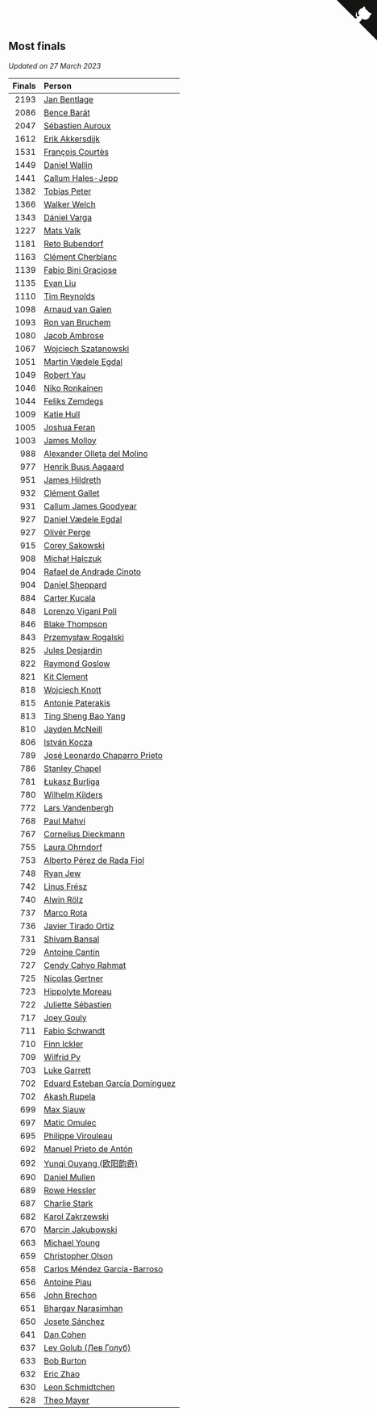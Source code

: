 ## Most finals

*Updated on 27 March 2023*

| Finals | Person |
| ---: | :--- |
| 2193 | [Jan Bentlage](https://www.worldcubeassociation.org/persons/2010BENT01) |
| 2086 | [Bence Barát](https://www.worldcubeassociation.org/persons/2008BARA01) |
| 2047 | [Sébastien Auroux](https://www.worldcubeassociation.org/persons/2008AURO01) |
| 1612 | [Erik Akkersdijk](https://www.worldcubeassociation.org/persons/2005AKKE01) |
| 1531 | [François Courtès](https://www.worldcubeassociation.org/persons/2008COUR01) |
| 1449 | [Daniel Wallin](https://www.worldcubeassociation.org/persons/2013WALL03) |
| 1441 | [Callum Hales-Jepp](https://www.worldcubeassociation.org/persons/2012HALE01) |
| 1382 | [Tobias Peter](https://www.worldcubeassociation.org/persons/2014PETE03) |
| 1366 | [Walker Welch](https://www.worldcubeassociation.org/persons/2011WELC01) |
| 1343 | [Dániel Varga](https://www.worldcubeassociation.org/persons/2008VARG01) |
| 1227 | [Mats Valk](https://www.worldcubeassociation.org/persons/2007VALK01) |
| 1181 | [Reto Bubendorf](https://www.worldcubeassociation.org/persons/2012BUBE01) |
| 1163 | [Clément Cherblanc](https://www.worldcubeassociation.org/persons/2014CHER05) |
| 1139 | [Fabio Bini Graciose](https://www.worldcubeassociation.org/persons/2010GRAC02) |
| 1135 | [Evan Liu](https://www.worldcubeassociation.org/persons/2009LIUE01) |
| 1110 | [Tim Reynolds](https://www.worldcubeassociation.org/persons/2005REYN01) |
| 1098 | [Arnaud van Galen](https://www.worldcubeassociation.org/persons/2006GALE01) |
| 1093 | [Ron van Bruchem](https://www.worldcubeassociation.org/persons/2003BRUC01) |
| 1080 | [Jacob Ambrose](https://www.worldcubeassociation.org/persons/2010AMBR01) |
| 1067 | [Wojciech Szatanowski](https://www.worldcubeassociation.org/persons/2011SZAT01) |
| 1051 | [Martin Vædele Egdal](https://www.worldcubeassociation.org/persons/2013EGDA02) |
| 1049 | [Robert Yau](https://www.worldcubeassociation.org/persons/2009YAUR01) |
| 1046 | [Niko Ronkainen](https://www.worldcubeassociation.org/persons/2010RONK01) |
| 1044 | [Feliks Zemdegs](https://www.worldcubeassociation.org/persons/2009ZEMD01) |
| 1009 | [Katie Hull](https://www.worldcubeassociation.org/persons/2010HULL01) |
| 1005 | [Joshua Feran](https://www.worldcubeassociation.org/persons/2011FERA01) |
| 1003 | [James Molloy](https://www.worldcubeassociation.org/persons/2011MOLL01) |
| 988 | [Alexander Olleta del Molino](https://www.worldcubeassociation.org/persons/2008OLLE01) |
| 977 | [Henrik Buus Aagaard](https://www.worldcubeassociation.org/persons/2006BUUS01) |
| 951 | [James Hildreth](https://www.worldcubeassociation.org/persons/2009HILD01) |
| 932 | [Clément Gallet](https://www.worldcubeassociation.org/persons/2004GALL02) |
| 931 | [Callum James Goodyear](https://www.worldcubeassociation.org/persons/2012GOOD02) |
| 927 | [Daniel Vædele Egdal](https://www.worldcubeassociation.org/persons/2013EGDA01) |
| 927 | [Olivér Perge](https://www.worldcubeassociation.org/persons/2007PERG01) |
| 915 | [Corey Sakowski](https://www.worldcubeassociation.org/persons/2011SAKO01) |
| 908 | [Michał Halczuk](https://www.worldcubeassociation.org/persons/2006HALC01) |
| 904 | [Rafael de Andrade Cinoto](https://www.worldcubeassociation.org/persons/2007CINO01) |
| 904 | [Daniel Sheppard](https://www.worldcubeassociation.org/persons/2009SHEP01) |
| 884 | [Carter Kucala](https://www.worldcubeassociation.org/persons/2015KUCA01) |
| 848 | [Lorenzo Vigani Poli](https://www.worldcubeassociation.org/persons/2007POLI01) |
| 846 | [Blake Thompson](https://www.worldcubeassociation.org/persons/2010THOM03) |
| 843 | [Przemysław Rogalski](https://www.worldcubeassociation.org/persons/2013ROGA02) |
| 825 | [Jules Desjardin](https://www.worldcubeassociation.org/persons/2010DESJ01) |
| 822 | [Raymond Goslow](https://www.worldcubeassociation.org/persons/2014GOSL01) |
| 821 | [Kit Clement](https://www.worldcubeassociation.org/persons/2008CLEM01) |
| 818 | [Wojciech Knott](https://www.worldcubeassociation.org/persons/2011KNOT01) |
| 815 | [Antonie Paterakis](https://www.worldcubeassociation.org/persons/2012PATE01) |
| 813 | [Ting Sheng Bao Yang](https://www.worldcubeassociation.org/persons/2008BAOY01) |
| 810 | [Jayden McNeill](https://www.worldcubeassociation.org/persons/2012MCNE01) |
| 806 | [István Kocza](https://www.worldcubeassociation.org/persons/2005KOCZ01) |
| 789 | [José Leonardo Chaparro Prieto](https://www.worldcubeassociation.org/persons/2011CHAP01) |
| 786 | [Stanley Chapel](https://www.worldcubeassociation.org/persons/2016CHAP04) |
| 781 | [Łukasz Burliga](https://www.worldcubeassociation.org/persons/2013BURL01) |
| 780 | [Wilhelm Kilders](https://www.worldcubeassociation.org/persons/2010KILD02) |
| 772 | [Lars Vandenbergh](https://www.worldcubeassociation.org/persons/2003VAND01) |
| 768 | [Paul Mahvi](https://www.worldcubeassociation.org/persons/2012MAHV01) |
| 767 | [Cornelius Dieckmann](https://www.worldcubeassociation.org/persons/2009DIEC01) |
| 755 | [Laura Ohrndorf](https://www.worldcubeassociation.org/persons/2009OHRN01) |
| 753 | [Alberto Pérez de Rada Fiol](https://www.worldcubeassociation.org/persons/2011FIOL01) |
| 748 | [Ryan Jew](https://www.worldcubeassociation.org/persons/2008JEWR01) |
| 742 | [Linus Frész](https://www.worldcubeassociation.org/persons/2011FRES01) |
| 740 | [Alwin Rölz](https://www.worldcubeassociation.org/persons/2016ROLZ01) |
| 737 | [Marco Rota](https://www.worldcubeassociation.org/persons/2009ROTA01) |
| 736 | [Javier Tirado Ortiz](https://www.worldcubeassociation.org/persons/2009TIRA01) |
| 731 | [Shivam Bansal](https://www.worldcubeassociation.org/persons/2011BANS02) |
| 729 | [Antoine Cantin](https://www.worldcubeassociation.org/persons/2010CANT02) |
| 727 | [Cendy Cahyo Rahmat](https://www.worldcubeassociation.org/persons/2010RAHM02) |
| 725 | [Nicolas Gertner](https://www.worldcubeassociation.org/persons/2013GERT01) |
| 723 | [Hippolyte Moreau](https://www.worldcubeassociation.org/persons/2008MORE02) |
| 722 | [Juliette Sébastien](https://www.worldcubeassociation.org/persons/2014SEBA01) |
| 717 | [Joey Gouly](https://www.worldcubeassociation.org/persons/2007GOUL01) |
| 711 | [Fabio Schwandt](https://www.worldcubeassociation.org/persons/2014SCHW02) |
| 710 | [Finn Ickler](https://www.worldcubeassociation.org/persons/2012ICKL01) |
| 709 | [Wilfrid Py](https://www.worldcubeassociation.org/persons/2016PYWI01) |
| 703 | [Luke Garrett](https://www.worldcubeassociation.org/persons/2017GARR05) |
| 702 | [Eduard Esteban García Domínguez](https://www.worldcubeassociation.org/persons/2011EDUA01) |
| 702 | [Akash Rupela](https://www.worldcubeassociation.org/persons/2012RUPE01) |
| 699 | [Max Siauw](https://www.worldcubeassociation.org/persons/2017SIAU02) |
| 697 | [Matic Omulec](https://www.worldcubeassociation.org/persons/2010OMUL02) |
| 695 | [Philippe Virouleau](https://www.worldcubeassociation.org/persons/2008VIRO01) |
| 692 | [Manuel Prieto de Antón](https://www.worldcubeassociation.org/persons/2015ANTO04) |
| 692 | [Yunqi Ouyang (欧阳韵奇)](https://www.worldcubeassociation.org/persons/2007YUNQ01) |
| 690 | [Daniel Mullen](https://www.worldcubeassociation.org/persons/2016MULL04) |
| 689 | [Rowe Hessler](https://www.worldcubeassociation.org/persons/2007HESS01) |
| 687 | [Charlie Stark](https://www.worldcubeassociation.org/persons/2014STAR05) |
| 682 | [Karol Zakrzewski](https://www.worldcubeassociation.org/persons/2014ZAKR01) |
| 670 | [Marcin Jakubowski](https://www.worldcubeassociation.org/persons/2007JAKU01) |
| 663 | [Michael Young](https://www.worldcubeassociation.org/persons/2008YOUN02) |
| 659 | [Christopher Olson](https://www.worldcubeassociation.org/persons/2009OLSO01) |
| 658 | [Carlos Méndez García-Barroso](https://www.worldcubeassociation.org/persons/2010GARC02) |
| 656 | [Antoine Piau](https://www.worldcubeassociation.org/persons/2008PIAU01) |
| 656 | [John Brechon](https://www.worldcubeassociation.org/persons/2010BREC01) |
| 651 | [Bhargav Narasimhan](https://www.worldcubeassociation.org/persons/2011NARA02) |
| 650 | [Josete Sánchez](https://www.worldcubeassociation.org/persons/2015SANC18) |
| 641 | [Dan Cohen](https://www.worldcubeassociation.org/persons/2007COHE01) |
| 637 | [Lev Golub (Лев Голуб)](https://www.worldcubeassociation.org/persons/2014HOLU01) |
| 633 | [Bob Burton](https://www.worldcubeassociation.org/persons/2003BURT01) |
| 632 | [Eric Zhao](https://www.worldcubeassociation.org/persons/2010ZHAO19) |
| 630 | [Leon Schmidtchen](https://www.worldcubeassociation.org/persons/2010SCHM01) |
| 628 | [Theo Mayer](https://www.worldcubeassociation.org/persons/2012MAYE01) |


<a href="https://github.com/JustinTimeCuber/wca_statistics" class="github-corner" aria-label="View source on Github"><svg width="80" height="80" viewBox="0 0 250 250" style="fill:#151513; color:#fff; position: absolute; top: 0; border: 0; right: 0;" aria-hidden="true"><path d="M0,0 L115,115 L130,115 L142,142 L250,250 L250,0 Z"></path><path d="M128.3,109.0 C113.8,99.7 119.0,89.6 119.0,89.6 C122.0,82.7 120.5,78.6 120.5,78.6 C119.2,72.0 123.4,76.3 123.4,76.3 C127.3,80.9 125.5,87.3 125.5,87.3 C122.9,97.6 130.6,101.9 134.4,103.2" fill="currentColor" style="transform-origin: 130px 106px;" class="octo-arm"></path><path d="M115.0,115.0 C114.9,115.1 118.7,116.5 119.8,115.4 L133.7,101.6 C136.9,99.2 139.9,98.4 142.2,98.6 C133.8,88.0 127.5,74.4 143.8,58.0 C148.5,53.4 154.0,51.2 159.7,51.0 C160.3,49.4 163.2,43.6 171.4,40.1 C171.4,40.1 176.1,42.5 178.8,56.2 C183.1,58.6 187.2,61.8 190.9,65.4 C194.5,69.0 197.7,73.2 200.1,77.6 C213.8,80.2 216.3,84.9 216.3,84.9 C212.7,93.1 206.9,96.0 205.4,96.6 C205.1,102.4 203.0,107.8 198.3,112.5 C181.9,128.9 168.3,122.5 157.7,114.1 C157.9,116.9 156.7,120.9 152.7,124.9 L141.0,136.5 C139.8,137.7 141.6,141.9 141.8,141.8 Z" fill="currentColor" class="octo-body"></path></svg></a><style>.github-corner:hover .octo-arm{animation:octocat-wave 560ms ease-in-out}@keyframes octocat-wave{0%,100%{transform:rotate(0)}20%,60%{transform:rotate(-25deg)}40%,80%{transform:rotate(10deg)}}@media (max-width:500px){.github-corner:hover .octo-arm{animation:none}.github-corner .octo-arm{animation:octocat-wave 560ms ease-in-out}}</style>
